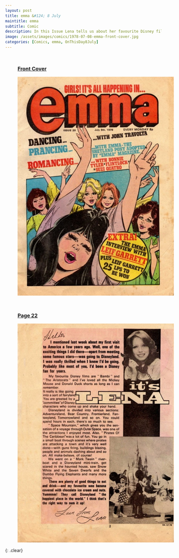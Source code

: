 ```yaml
---
layout: post
title: emma &#124; 8 July
maintitle: emma
subtitle: Comic
description: In this Issue Lena tells us about her favourite Disney films and about her visit to Disneyland USA back in 1974.
image: /assets/images/comics/1978-07-08-emma-front-cover.jpg
categories: [Comics, emma, OnThisDay8July]
---
```


<figure class="fig1">
<h3 id="front-cover"><a href="#front-cover">Front Cover</a></h3>
<a href="/assets/images/comics/1978-07-08-emma-front-cover.jpg"><img src="/assets/images/comics/1978-07-08-emma-front-cover.jpg" class="full-width zoom-in" /></a>
</figure>

<figure class="fig2">
<h3 id="page-22"><a href="#page-22">Page 22</a></h3>
<a href="/assets/images/comics/1978-07-08-emma-page-2.jpg"><img src="/assets/images/comics/1978-07-08-emma-page-2.jpg" class="full-width zoom-in" /></a>
</figure>

<br />{: .clear}

<style>
.fig1 {float:left; width:48%;}

.fig2 {float:right; width:48%;}

.fig3 {float:right; width:100%;}

figcaption {float:left; width:100%;}

@media screen and (orientation:portrait) {
.fig1, .fig2 {float:left; width:100%;}
figcaption {float:left; width:90%; margin-bottom: 10px;}
}
</style>
